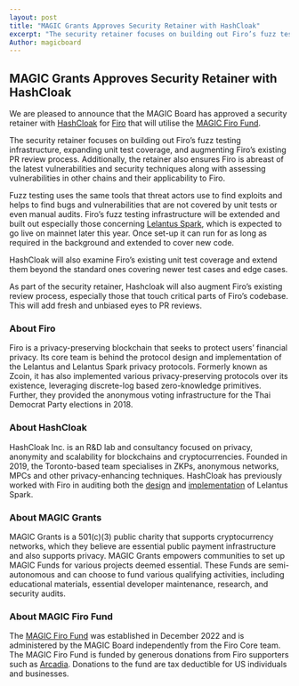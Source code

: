 ```yaml
---
layout: post
title: "MAGIC Grants Approves Security Retainer with HashCloak"
excerpt: "The security retainer focuses on building out Firo’s fuzz testing infrastructure, expanding unit test coverage, and augmenting Firo’s existing PR review process."
Author: magicboard
---
```


## MAGIC Grants Approves Security Retainer with HashCloak

We are pleased to announce that the MAGIC Board has approved a security retainer with [HashCloak](https://hashcloak.com/) for [Firo](https://firo.org/) that will utilise the [MAGIC Firo Fund](/funds/firo). 

The security retainer focuses on building out Firo’s fuzz testing infrastructure, expanding unit test coverage, and augmenting Firo’s existing PR review process. Additionally, the retainer also ensures Firo is abreast of the latest vulnerabilities and security techniques along with assessing vulnerabilities in other chains and their applicability to Firo.

Fuzz testing uses the same tools that threat actors use to find exploits and helps to find bugs and vulnerabilities that are not covered by unit tests or even manual audits. Firo’s fuzz testing infrastructure will be extended and built out especially those concerning [Lelantus Spark](https://firo.org/2021/08/24/presenting-lelantus-spark.html), which is expected to go live on mainnet later this year. Once set-up it can run for as long as required in the background and extended to cover new code.

HashCloak will also examine Firo’s existing unit test coverage and extend them beyond the standard ones covering newer test cases and edge cases. 

As part of the security retainer, Hashcloak will also augment Firo’s existing review process, especially those that touch critical parts of Firo’s codebase. This will add fresh and unbiased eyes to PR reviews.

### About Firo

Firo is a privacy-preserving blockchain that seeks to protect users’ financial privacy. Its core team is behind the protocol design and implementation of the Lelantus and Lelantus Spark privacy protocols. Formerly known as Zcoin, it has also implemented various privacy-preserving protocols over its existence, leveraging discrete-log based zero-knowledge primitives. Further, they provided the anonymous voting infrastructure for the Thai Democrat Party elections in 2018.

### About HashCloak

HashCloak Inc. is an R&D lab and consultancy focused on privacy, anonymity and scalability for blockchains and cryptocurrencies. Founded in 2019, the Toronto-based team specialises in ZKPs, anonymous networks, MPCs and other privacy-enhancing techniques. HashCloak has previously worked with Firo in auditing both the [design](https://firo.org/2022/01/04/lelantus-spark-audit-complete.html) and [implementation](https://firo.org/2022/12/20/lelantus-spark-code-audit-completed.html) of Lelantus Spark. 

### About MAGIC Grants

MAGIC Grants is a 501(c)(3) public charity that supports cryptocurrency networks, which they believe are essential public payment infrastructure and also supports privacy. MAGIC Grants empowers communities to set up MAGIC Funds for various projects deemed essential. These Funds are semi-autonomous and can choose to fund various qualifying activities, including educational materials, essential developer maintenance, research, and security audits.

### About MAGIC Firo Fund

The [MAGIC Firo Fund](/funds/firo) was established in December 2022 and is administered by the MAGIC Board independently from the Firo Core team. The MAGIC Firo Fund is funded by generous donations from Firo supporters such as [Arcadia](/2022/12/22/200000-Donation-from-Arcadia-for-Firo). Donations to the fund are tax deductible for US individuals and businesses.
